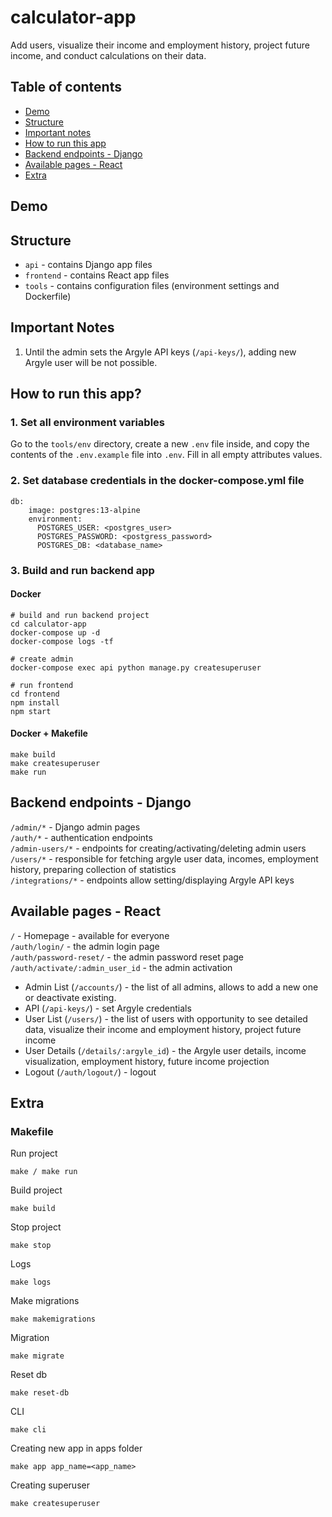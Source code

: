 # calculator-app

Add users, visualize their income and employment history, project future income, and conduct calculations on their data.


## Table of contents

* [Demo](#demo)
* [Structure](#structure)
* [Important notes](#important-notes)
* [How to run this app](#how-to-run-this-app)
* [Backend endpoints - Django](#backend-endpoints---django)
* [Available pages - React](#available-pages---react)
* [Extra](#extra)

## Demo

## Structure

- `api` - contains Django app files
- `frontend` - contains React app files
- `tools` - contains configuration files (environment settings and Dockerfile)

## Important Notes

1. Until the admin sets the Argyle API keys (`/api-keys/`), adding new Argyle user will be not possible.

## How to run this app?

### 1. Set all environment variables

Go to the `tools/env` directory, create a new `.env` file inside, and copy the contents of the `.env.example` file
into `.env`. Fill in all empty attributes values.

### 2. Set database credentials in the docker-compose.yml file

```  
db:
    image: postgres:13-alpine
    environment:
      POSTGRES_USER: <postgres_user>
      POSTGRES_PASSWORD: <postgress_password>
      POSTGRES_DB: <database_name>
```

### 3. Build and run backend app

#### Docker

```
# build and run backend project
cd calculator-app
docker-compose up -d
docker-compose logs -tf

# create admin
docker-compose exec api python manage.py createsuperuser

# run frontend
cd frontend
npm install
npm start
```

#### Docker + Makefile

```
make build
make createsuperuser
make run
```

## Backend endpoints - Django

`/admin/*` - Django admin pages \
`/auth/*` - authentication endpoints \
`/admin-users/*` - endpoints for creating/activating/deleting admin users \
`/users/*` - responsible for fetching argyle user data, incomes, employment history, preparing collection of statistics \
`/integrations/*` - endpoints allow setting/displaying Argyle API keys

## Available pages - React

`/` - Homepage - available for everyone \
`/auth/login/` - the admin login page \
`/auth/password-reset/` - the admin password reset page \
`/auth/activate/:admin_user_id` - the admin activation 

* Admin List (`/accounts/`) - the list of all admins, allows to add a new one or deactivate existing.
* API (`/api-keys/`) - set Argyle credentials
* User List (`/users/`) - the list of users with opportunity to see detailed data, visualize their income and employment
  history, project future income
* User Details (`/details/:argyle_id`) - the Argyle user details, income visualization, employment history, future
  income projection
* Logout (`/auth/logout/`) - logout

## Extra

### Makefile

Run project

```
make / make run
```

Build project

```
make build
```

Stop project

```
make stop
```

Logs

```
make logs
```

Make migrations

```
make makemigrations
```

Migration

```
make migrate
```

Reset db

```
make reset-db
```

CLI

```
make cli
```

Creating new app in apps folder

```
make app app_name=<app_name>
```

Creating superuser

```make app app_name=<app_name>
make createsuperuser
```